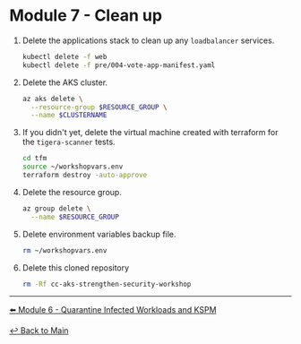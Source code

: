 # Module 7 - Clean up

1. Delete the applications stack to clean up any `loadbalancer` services.

   ```bash
   kubectl delete -f web
   kubectl delete -f pre/004-vote-app-manifest.yaml
   ```

2. Delete the AKS cluster.
   
   ```bash
   az aks delete \
     --resource-group $RESOURCE_GROUP \
     --name $CLUSTERNAME
   ```

3. If you didn't yet, delete the virtual machine created with terraform for the `tigera-scanner` tests.

   ```bash
   cd tfm
   source ~/workshopvars.env 
   terraform destroy -auto-approve
   ```

4. Delete the resource group.
   
   ```bash
   az group delete \
     --name $RESOURCE_GROUP
   ```

5. Delete environment variables backup file.

   ```bash
   rm ~/workshopvars.env
   ```

6. Delete this cloned repository

   ```bash
   rm -Rf cc-aks-strengthen-security-workshop
   ```
---

[:arrow_left: Module 6 - Quarantine Infected Workloads and KSPM](/mod/module-6-quarantine-kspm.md)  <br>

[:leftwards_arrow_with_hook: Back to Main](/README.md) 
